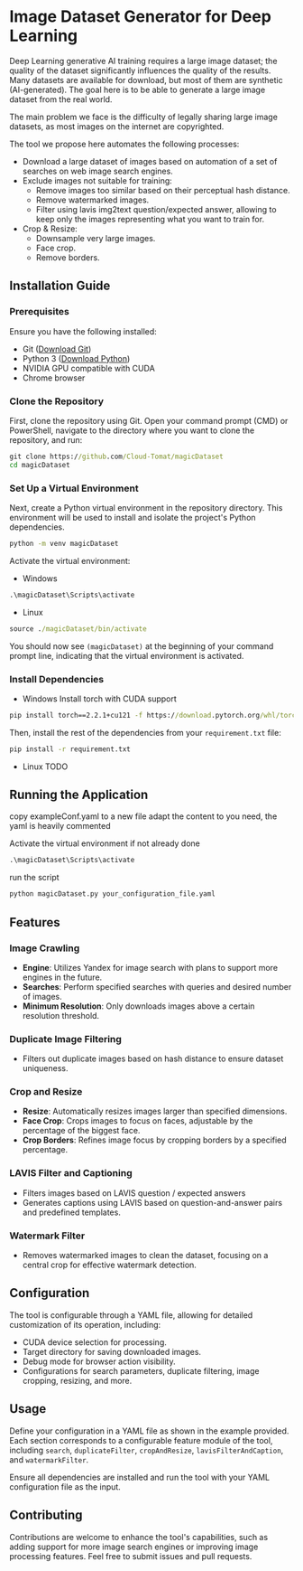 # Image Dataset Generator for Deep Learning

Deep Learning generative AI training requires a large image dataset; the quality of the dataset significantly influences the quality of the results. Many datasets are available for download, but most of them are synthetic (AI-generated). The goal here is to be able to generate a large image dataset from the real world.

The main problem we face is the difficulty of legally sharing large image datasets, as most images on the internet are copyrighted.

The tool we propose here automates the following processes:
* Download a large dataset of images based on automation of a set of searches on web image search engines.
* Exclude images not suitable for training:
  - Remove images too similar based on their perceptual hash distance.
  - Remove watermarked images.
  - Filter using lavis img2text question/expected answer, allowing to keep only the images representing what you want to train for.
* Crop & Resize:
  - Downsample very large images.
  - Face crop.
  - Remove borders.



## Installation Guide

### Prerequisites

Ensure you have the following installed:
- Git ([Download Git](https://git-scm.com/download/win))
- Python 3 ([Download Python](https://www.python.org/downloads/))
- NVIDIA GPU compatible with CUDA
- Chrome browser 

### Clone the Repository

First, clone the repository using Git. Open your command prompt (CMD) or PowerShell, navigate to the directory where you want to clone the repository, and run:

```cmd
git clone https://github.com/Cloud-Tomat/magicDataset
cd magicDataset
```

### Set Up a Virtual Environment

Next, create a Python virtual environment in the repository directory. This environment will be used to install and isolate the project's Python dependencies.

```cmd
python -m venv magicDataset
```

Activate the virtual environment:

* Windows
```cmd
.\magicDataset\Scripts\activate
```
* Linux
```cmd
source ./magicDataset/bin/activate
```
 
You should now see `(magicDataset)` at the beginning of your command prompt line, indicating that the virtual environment is activated.

### Install Dependencies

* Windows
Install torch with CUDA support

```cmd
pip install torch==2.2.1+cu121 -f https://download.pytorch.org/whl/torch_stable.html
```

Then, install the rest of the dependencies from your `requirement.txt` file:

```cmd
pip install -r requirement.txt
```
* Linux
TODO

## Running the Application

copy exampleConf.yaml to a new file
adapt the content to you need, the yaml is heavily commented

Activate the virtual environment if not already done

```cmd
.\magicDataset\Scripts\activate
```

run the script
```cmd
python magicDataset.py your_configuration_file.yaml
```

## Features

### Image Crawling
- **Engine**: Utilizes Yandex for image search with plans to support more engines in the future.
- **Searches**: Perform specified searches with queries and desired number of images.
- **Minimum Resolution**: Only downloads images above a certain resolution threshold.

### Duplicate Image Filtering
- Filters out duplicate images based on hash distance to ensure dataset uniqueness.

### Crop and Resize
- **Resize**: Automatically resizes images larger than specified dimensions.
- **Face Crop**: Crops images to focus on faces, adjustable by the percentage of the biggest face.
- **Crop Borders**: Refines image focus by cropping borders by a specified percentage.

### LAVIS Filter and Captioning
- Filters images based on LAVIS question / expected answers
- Generates captions using LAVIS based on question-and-answer pairs and predefined templates.

### Watermark Filter
- Removes watermarked images to clean the dataset, focusing on a central crop for effective watermark detection.

## Configuration

The tool is configurable through a YAML file, allowing for detailed customization of its operation, including:
- CUDA device selection for processing.
- Target directory for saving downloaded images.
- Debug mode for browser action visibility.
- Configurations for search parameters, duplicate filtering, image cropping, resizing, and more.

## Usage

Define your configuration in a YAML file as shown in the example provided. Each section corresponds to a configurable feature module of the tool, including `search`, `duplicateFilter`, `cropAndResize`, `lavisFilterAndCaption`, and `watermarkFilter`.

Ensure all dependencies are installed and run the tool with your YAML configuration file as the input.

## Contributing

Contributions are welcome to enhance the tool's capabilities, such as adding support for more image search engines or improving image processing features. Feel free to submit issues and pull requests.

